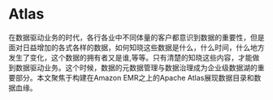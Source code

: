 # Atlas
在数据驱动业务的时代，各行各业中不同体量的客户都意识到数据的重要性，但是面对日益增加的各式各样的数据，如何知晓这些数据是什么，什么时间，什么地方发生了变化，这个数据的拥有者又是谁,等等。只有清楚的知晓这些内容，才能做到数据驱动业务。这个时候，数据的元数据管理与数据治理成为企业级数据湖的重要部分。本文聚焦于构建在Amazon EMR之上的Apache Atlas展现数据目录和数据血缘。
